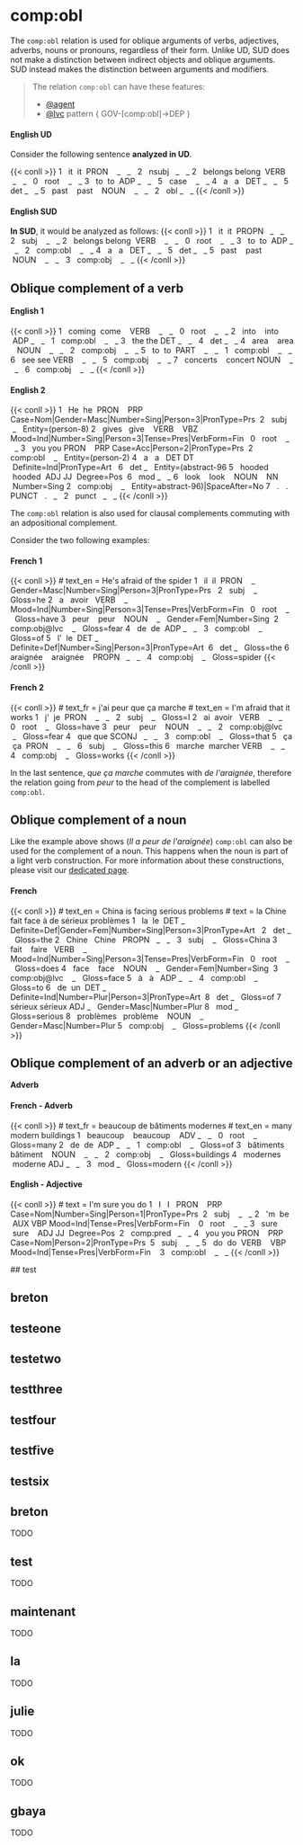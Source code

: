 # comp:obl
The `comp:obl` relation is used for oblique arguments of verbs, adjectives, adverbs, nouns or pronouns, regardless of their form. Unlike UD, SUD does not make a distinction between indirect objects and oblique arguments. SUD instead makes the distinction between arguments and modifiers.


> The relation `comp:obl` can have these features:
> * [@agent](../../Deep/agent.md)
> * [@lvc](../../Deep/lvc.md)
> pattern { GOV-[comp:obl]->DEP }

<!-- tabs:start -->
#### **English UD**
Consider the following sentence **analyzed in UD**.

{{< conll >}}
1   it  it  PRON    _   _   2   nsubj   _   _
2   belongs belong  VERB    _   _   0   root    _   _
3   to  to  ADP _   _   5   case    _   _
4   a   a   DET _   _   5   det _   _
5   past    past    NOUN    _   _   2   obl _   _
{{< /conll >}}

#### **English SUD**
**In SUD**, it would be analyzed as follows:
{{< conll >}}
1   it  it  PROPN   _   _   2   subj    _   _
2   belongs belong  VERB    _   _   0   root    _   _
3   to  to  ADP _   _   2   comp:obl    _   _
4   a   a   DET _   _   5   det _   _
5   past    past    NOUN    _   _   3   comp:obj    _   _
{{< /conll >}}
<!-- tabs:end -->
  
  

## Oblique complement of a verb
<!-- tabs:start -->

#### **English 1**
{{< conll >}}
1   coming  come    VERB    _   _   0   root    _   _
2   into    into    ADP _   _   1   comp:obl    _   _
3   the the DET _   _   4   det _   _
4   area    area    NOUN    _   _   2   comp:obj    _   _
5   to  to  PART    _   _   1   comp:obl    _   _
6   see see VERB    _   _   5   comp:obj    _   _
7   concerts    concert NOUN    _   _   6   comp:obj    _   _
{{< /conll >}}

#### **English 2**
{{< conll >}}
1   He  he  PRON    PRP Case=Nom|Gender=Masc|Number=Sing|Person=3|PronType=Prs  2   subj    _   Entity=(person-8)
2   gives   give    VERB    VBZ Mood=Ind|Number=Sing|Person=3|Tense=Pres|VerbForm=Fin   0   root    _   _
3   you you PRON    PRP Case=Acc|Person=2|PronType=Prs  2   comp:obl    _   Entity=(person-2)
4   a   a   DET DT  Definite=Ind|PronType=Art   6   det _   Entity=(abstract-96
5   hooded  hooded  ADJ JJ  Degree=Pos  6   mod _   _
6   look    look    NOUN    NN  Number=Sing 2   comp:obj    _   Entity=abstract-96)|SpaceAfter=No
7   .   .   PUNCT   .   _   2   punct   _   _
{{< /conll >}}
<!-- tabs:end -->
  

The `comp:obl` relation is also used for clausal complements commuting with an adpositional complement.

Consider the two following examples:

  
<!-- tabs:start -->
#### **French 1**
{{< conll >}}
\# text_en = He's afraid of the spider
1   il  il  PRON    _   Gender=Masc|Number=Sing|Person=3|PronType=Prs   2   subj    _   Gloss=he
2   a   avoir   VERB    _   Mood=Ind|Number=Sing|Person=3|Tense=Pres|VerbForm=Fin   0   root    _   Gloss=have
3   peur    peur    NOUN    _   Gender=Fem|Number=Sing  2   comp:obj@lvc    _   Gloss=fear
4   de  de  ADP _   _   3   comp:obl    _   Gloss=of
5   l'  le  DET _   Definite=Def|Number=Sing|Person=3|PronType=Art  6   det _   Gloss=the
6   araignée    araignée    PROPN   _   _   4   comp:obj    _   Gloss=spider
{{< /conll >}}

  
#### **French 2**
{{< conll >}}
\# text_fr = j'ai peur que ça marche
\# text_en = I'm afraid that it works
1   j'  je  PRON    _   _   2   subj    _   Gloss=I
2   ai  avoir   VERB    _   _   0   root    _   Gloss=have
3   peur    peur    NOUN    _   _   2   comp:obj@lvc    _   Gloss=fear
4   que que SCONJ   _   _   3   comp:obl    _   Gloss=that
5   ça  ça  PRON    _   _   6   subj    _   Gloss=this
6   marche  marcher VERB    _   _   4   comp:obj    _   Gloss=works
{{< /conll >}}
<!-- tabs:end -->
  

In the last sentence, *que ça marche* commutes with *de l'araignée*, therefore the relation going from *peur* to the head of the complement is labelled `comp:obl`.

## Oblique complement of a noun

Like the example above shows (*Il a peur de l'araignée*) `comp:obl` can also be used for the complement of a noun. This happens when the noun is part of a light verb construction. For more information about these constructions, please visit our [dedicated page](../../Deep/lvc.md).

  
<!-- tabs:start -->
#### **French**
{{< conll >}}
\# text_en = China is facing serious problems
\# text = la Chine fait face à de sérieux problèmes
1   la  le  DET _   Definite=Def|Gender=Fem|Number=Sing|Person=3|PronType=Art   2   det _   Gloss=the
2   Chine   Chine   PROPN   _   _   3   subj    _   Gloss=China
3   fait    faire   VERB    _   Mood=Ind|Number=Sing|Person=3|Tense=Pres|VerbForm=Fin   0   root    _   Gloss=does
4   face    face    NOUN    _   Gender=Fem|Number=Sing  3   comp:obj@lvc    _   Gloss=face
5   à   à   ADP _   _   4   comp:obl    _   Gloss=to
6   de  un  DET _   Definite=Ind|Number=Plur|Person=3|PronType=Art  8   det _   Gloss=of
7   sérieux sérieux ADJ _   Gender=Masc|Number=Plur 8   mod _   Gloss=serious
8   problèmes   problème    NOUN    _   Gender=Masc|Number=Plur 5   comp:obj    _   Gloss=problems
{{< /conll >}}
<!-- tabs:end -->
  
  
## Oblique complement of an adverb or an adjective

**Adverb**

  
<!-- tabs:start -->
#### **French - Adverb**
{{< conll >}}
\# text_fr = beaucoup de bâtiments modernes
\# text_en = many modern buildings
1   beaucoup    beaucoup    ADV _   _   0   root    _   Gloss=many
2   de  de  ADP _   _   1   comp:obl    _   Gloss=of
3   bâtiments   bâtiment    NOUN    _   _   2   comp:obj    _   Gloss=buildings
4   modernes    moderne ADJ _   _   3   mod _   Gloss=modern
{{< /conll >}}

#### **English - Adjective**
{{< conll >}}
\# text = I'm sure you do
1   I   I   PRON    PRP Case=Nom|Number=Sing|Person=1|PronType=Prs  2   subj    _   _
2   'm  be  AUX VBP Mood=Ind|Tense=Pres|VerbForm=Fin    0   root    _   _
3   sure    sure    ADJ JJ  Degree=Pos  2   comp:pred   _   _
4   you you PRON    PRP Case=Nom|Person=2|PronType=Prs  5   subj    _   _
5   do  do  VERB    VBP Mood=Ind|Tense=Pres|VerbForm=Fin    3   comp:obl    _   _
{{< /conll >}}
<!-- tabs:end -->## test 



## breton 



## testeone 



## testetwo 



## testthree 



## testfour 



## testfive 



## testsix 



## breton

 TODO 


## test

 TODO 


## maintenant

 TODO 


## la

 TODO 


## julie

TODO 



## ok

TODO 



## gbaya

TODO 

